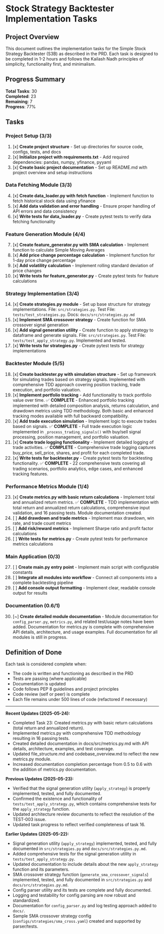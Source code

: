 # Stock Strategy Backtester Implementation Tasks

## Project Overview
This document outlines the implementation tasks for the Simple Stock Strategy Backtester (S3B) as described in the PRD. Each task is designed to be completed in 1-2 hours and follows the Kailash Nadh principles of simplicity, functionality first, and minimalism.

## Progress Summary
**Total Tasks**: 30  
**Completed**: 23  
**Remaining**: 7  
**Progress**: 77%

## Tasks

### Project Setup (3/3)
1. [x] **Create project structure** - Set up directories for source code, configs, tests, and docs
2. [x] **Initialize project with requirements.txt** - Add required dependencies: pandas, numpy, yfinance, pyyaml
3. [x] **Create basic project documentation** - Set up README.md with project overview and setup instructions

### Data Fetching Module (3/3)
4. [x] **Create data_loader.py with fetch function** - Implement function to fetch historical stock data using yfinance
5. [x] **Add data validation and error handling** - Ensure proper handling of API errors and data consistency
6. [x] **Write tests for data_loader.py** - Create pytest tests to verify data fetching functionality

### Feature Generation Module (4/4)
7. [x] **Create feature_generator.py with SMA calculation** - Implement function to calculate Simple Moving Averages
8. [x] **Add price change percentage calculation** - Implement function for 1-day price change percentage
9. [x] **Add volatility calculation** - Implement rolling standard deviation of price changes
10. [x] **Write tests for feature_generator.py** - Create pytest tests for feature calculations


### Strategy Implementation (3/4)
14. [x] **Create strategies.py module** - Set up base structure for strategy implementations. File: `src/strategies.py`. Test File: `tests/test_strategies.py`. Docs: `docs/src/strategies.py.md`
15. [x] **Implement SMA crossover strategy** - Create function for SMA crossover signal generation
16. [x] **Add signal generation utility** - Create function to apply strategy to dataframe and generate signals. File: `src/strategies.py`. Test File: `tests/test_apply_strategy.py`. Implemented and tested.
17. [x] **Write tests for strategies.py** - Create pytest tests for strategy implementations

### Backtester Module (5/5)
18. [x] **Create backtester.py with simulation structure** - Set up framework for simulating trades based on strategy signals. Implemented with comprehensive TDD approach covering position tracking, trade execution, and portfolio valuation.
19. [x] **Implement portfolio tracking** - Add functionality to track portfolio value over time. ✅ **COMPLETE** - Enhanced portfolio tracking implemented with detailed composition analysis, returns calculation, and drawdown metrics using TDD methodology. Both basic and enhanced tracking modes available with full backward compatibility.
20. [x] **Add trade execution simulation** - Implement logic to execute trades based on signals. ✅ **COMPLETE** - Full trade execution logic implemented in `_process_trading_signals()` with buy/sell signal processing, position management, and portfolio valuation.
21. [x] **Create trade logging functionality** - Implement detailed logging of trade activities. ✅ **COMPLETE** - Comprehensive trade logging captures buy_price, sell_price, shares, and profit for each completed trade.
22. [x] **Write tests for backtester.py** - Create pytest tests for backtesting functionality. ✅ **COMPLETE** - 22 comprehensive tests covering all trading scenarios, portfolio analytics, edge cases, and enhanced tracking features.

### Performance Metrics Module (1/4)
23. [x] **Create metrics.py with basic return calculations** - Implement total and annualized return metrics. ✅ **COMPLETE** - TDD implementation with total return and annualized return calculations, comprehensive input validation, and 16 passing tests. Module documentation created.
24. [ ] **Add drawdown and trade metrics** - Implement max drawdown, win rate, and trade count metrics
25. [ ] **Add risk/reward metrics** - Implement Sharpe ratio and profit factor calculations
26. [ ] **Write tests for metrics.py** - Create pytest tests for performance metrics calculations

### Main Application (0/3)
27. [ ] **Create main.py entry point** - Implement main script with configurable constants
28. [ ] **Integrate all modules into workflow** - Connect all components into a complete backtesting pipeline
29. [ ] **Add console output formatting** - Implement clear, readable console output for results

### Documentation (0.6/1)
30. [~] **Create detailed module documentation** - Module documentation for `config_parser.py`, `metrics.py`, and related test/usage notes have been added. Documentation for metrics.py is complete with comprehensive API details, architecture, and usage examples. Full documentation for all modules is still in progress.

## Definition of Done

Each task is considered complete when:
- The code is written and functioning as described in the PRD
- Tests are passing (where applicable)
- Documentation is updated
- Code follows PEP 8 guidelines and project principles
- Code review (self or peer) is complete
- Each file remains under 500 lines of code (refactored if necessary)

---

**Recent Updates (2025-05-24):**
- Completed Task 23: Created metrics.py with basic return calculations (total return and annualized return).
- Implemented metrics.py with comprehensive TDD methodology resulting in 16 passing tests.
- Created detailed documentation in docs/src/metrics.py.md with API details, architecture, examples, and test coverage.
- Updated file_structure.md and codebase_overview.md to reflect the new metrics.py module.
- Increased documentation completion percentage from 0.5 to 0.6 with the addition of metrics.py documentation.

**Previous Updates (2025-05-23):**
- Verified that the signal generation utility (`apply_strategy`) is properly implemented, tested, and fully documented.
- Confirmed the existence and functionality of `tests/test_apply_strategy.py`, which contains comprehensive tests for the `apply_strategy` function.
- Updated architecture review documents to reflect the resolution of the TEST-003 issue.
- Updated task progress to reflect verified completeness of task 16.

**Earlier Updates (2025-05-22):**
- Signal generation utility (`apply_strategy`) implemented, tested, and fully documented in `src/strategies.py` and `docs/src/strategies.py.md`.
- Added comprehensive tests for the signal generation utility in `tests/test_apply_strategy.py`.
- Updated documentation to include details about the new `apply_strategy` function and its parameters.
- SMA crossover strategy function (`generate_sma_crossover_signals`) implemented, tested, and fully documented in `src/strategies.py` and `docs/src/strategies.py.md`.
- Config parser utility and its tests are complete and fully documented.
- Logging and testability for config parsing are now robust and standardized.
- Documentation for `config_parser.py` and log testing approach added to `docs/`.
- Sample SMA crossover strategy config (`configs/strategies/sma_cross.yaml`) created and supported by parser/tests.